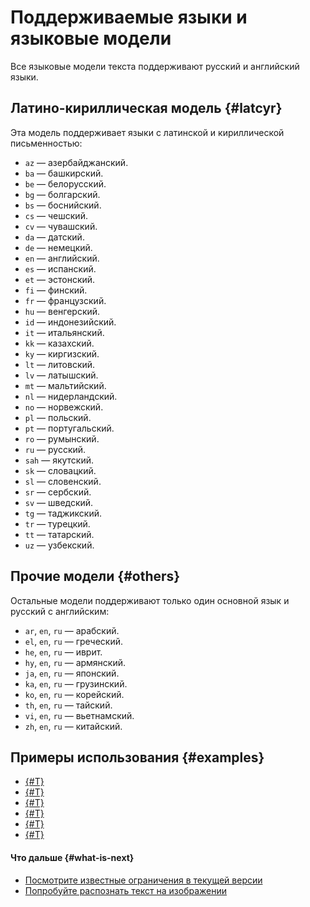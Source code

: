 # Поддерживаемые языки и языковые модели

Все языковые модели текста поддерживают русский и английский языки.

## Латино-кириллическая модель {#latcyr}

Эта модель поддерживает языки с латинской и кириллической письменностью:

* `az` — азербайджанский.
* `ba` — башкирский.
* `be` — белорусский.
* `bg` — болгарский.
* `bs` — боснийский.
* `cs` — чешский.
* `cv` — чувашский.
* `da` — датский.
* `de` — немецкий.
* `en` — английский.
* `es` — испанский.
* `et` — эстонский.
* `fi` — финский.
* `fr` — французский.
* `hu` — венгерский.
* `id` — индонезийский.
* `it` — итальянский.
* `kk` — казахский.
* `ky` — киргизский.
* `lt` — литовский.
* `lv` — латышский.
* `mt` — мальтийский.
* `nl` — нидерландский.
* `no` — норвежский.
* `pl` — польский.
* `pt` — португальский.
* `ro` — румынский.
* `ru` — русский.
* `sah` — якутский.
* `sk` — словацкий.
* `sl` — словенский.
* `sr` — сербский.
* `sv` — шведский.
* `tg` — таджикский.
* `tr` — турецкий.
* `tt` — татарский.
* `uz` — узбекский.

## Прочие модели {#others}

Остальные модели поддерживают только один основной язык и русский с английским:

* `ar`, `en`, `ru` — арабский.
* `el`, `en`, `ru` — греческий.
* `he`, `en`, `ru` — иврит.
* `hy`, `en`, `ru` — армянский.
* `ja`, `en`, `ru` — японский.
* `ka`, `en`, `ru` — грузинский.
* `ko`, `en`, `ru` — корейский.
* `th`, `en`, `ru` — тайский.
* `vi`, `en`, `ru` — вьетнамский.
* `zh`, `en`, `ru` — китайский.

## Примеры использования {#examples}

* [{#T}](../../tutorials/archive-from-vision-to-object-storage.md)
* [{#T}](../../tutorials/recognizer-bot.md)
* [{#T}](../../operations/ocr/text-detection-image.md)
* [{#T}](../../operations/ocr/text-detection-pdf.md)
* [{#T}](../../operations/ocr/text-detection-handwritten.md)
* [{#T}](../../operations/ocr/text-detection-table.md)

#### Что дальше {#what-is-next}

* [Посмотрите известные ограничения в текущей версии](known-issues.md)
* [Попробуйте распознать текст на изображении](../../operations/ocr/text-detection-image.md)
